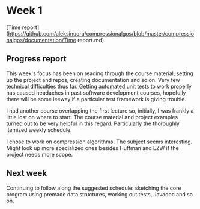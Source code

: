 # Week 1
[Time report](https://github.com/aleksinuora/compressionalgos/blob/master/compressionalgos/documentation/Time report.md)

## Progress report

This week's focus has been on reading through the course material, setting up
the project and repos, creating documentation and so on. Very few technical
difficulties thus far. Getting automated unit tests to work properly has 
caused headaches in past software development courses, hopefully there will be
some leeway if a particular test framework is giving trouble.

I had another course overlapping the first lecture so, initially, I was
frankly a little lost on where to start. The course material and project
examples turned out to be very helpful in this regard. Particularly the
thoroughly itemized weekly schedule.

I chose to work on compression algorithms. The subject seems interesting.
Might look up more specialized ones besides Huffman and LZW if the project 
needs more scope.

## Next week
Continuing to follow along the suggested schedule: sketching the core program
using premade data structures, working out tests, Javadoc and so on.
